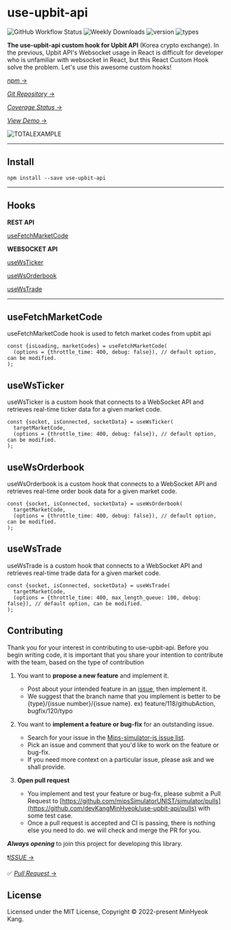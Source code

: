 # use-upbit-api

![GitHub Workflow Status](https://img.shields.io/github/actions/workflow/status/devKangMinHyeok/use-upbit-api/ci.yml?style=plastic)
![Weekly Downloads](https://img.shields.io/npm/dw/use-upbit-api?style=plastic)
![version](https://img.shields.io/npm/v/use-upbit-api?style=plastic)
![types](https://img.shields.io/npm/types/use-upbit-api?style=plastic)

**The use-upbit-api custom hook for Upbit API** (Korea crypto exchange). In the previous, Upbit API's Websocket usage in React is difficult for developer who is unfamiliar with websocket in React, but this React Custom Hook solve the problem. Let's use this awesome custom hooks!

[_npm_ &rarr;](https://www.npmjs.com/package/use-upbit-api)

[_Git Repository_ &rarr;](https://github.com/devKangMinHyeok/use-upbit-api)

[_Coverage Status_ &rarr;](https://devkangminhyeok.github.io/use-upbit-api/)

[_View Demo_ &rarr;](https://devkangminhyeok.github.io/React-Upbit-API-Example/total-example)

![TOTALEXAMPLE](https://user-images.githubusercontent.com/44657722/183570075-cb54905c-a57c-44a6-96c3-3d66dccef054.gif)

---

## Install

    npm install --save use-upbit-api

---

## Hooks

**REST API**

[useFetchMarketCode](#usefetchmarketcode)

**WEBSOCKET API**

[useWsTicker](#usewsticker)

[useWsOrderbook](#usewsorderbook)

[useWsTrade](#usewstrade)

---

## useFetchMarketCode

useFetchMarketCode hook is used to fetch market codes from upbit api

```tsx
const {isLoading, marketCodes} = useFetchMarketCode(
  (options = {throttle_time: 400, debug: false}), // default option, can be modified.
);
```

## useWsTicker

useWsTicker is a custom hook that connects to a WebSocket API and retrieves real-time ticker data for a given market code.

```tsx
const {socket, isConnected, socketData} = useWsTicker(
  targetMarketCode,
  (options = {throttle_time: 400, debug: false}), // default option, can be modified.
);
```

## useWsOrderbook

useWsOrderbook is a custom hook that connects to a WebSocket API and retrieves real-time order book data for a given market code.

```tsx
const {socket, isConnected, socketData} = useWsOrderbook(
  targetMarketCode,
  (options = {throttle_time: 400, debug: false}), // default option, can be modified.
);
```

## useWsTrade

useWsTrade is a custom hook that connects to a WebSocket API
and retrieves real-time trade data for a given market code.

```tsx
const {socket, isConnected, socketData} = useWsTrade(
  targetMarketCode,
  (options = {throttle_time: 400, max_length_queue: 100, debug: false}), // default option, can be modified.
);
```

## Contributing

Thank you for your interest in contributing to use-upbit-api. Before you begin writing code, it is important that you share your intention to contribute with the team, based on the type of contribution

1. You want to **propose a new feature** and implement it.
    - Post about your intended feature in an [issue](https://github.com/devKangMinHyeok/use-upbit-api/issues), then implement it.
    - We suggest that the branch name that you implement is better to be {type}/{issue number}/{issue name}. ex) feature/118/githubAction, bugfix/120/typo
    
2. You want to **implement a feature or bug-fix** for an outstanding issue.
    - Search for your issue in the [Mips-simulator-js issue list](https://github.com/devKangMinHyeok/use-upbit-api/issues).
    - Pick an issue and comment that you'd like to work on the feature or bug-fix.
    - If you need more context on a particular issue, please ask and we shall provide.
    
3. **Open pull request**
    - You implement and test your feature or bug-fix, please submit a Pull Request to [https://github.com/mipsSimulatorUNIST/simulator/pulls](https://github.com/devKangMinHyeok/use-upbit-api/pulls) with some test case.
    - Once a pull request is accepted and CI is passing, there is nothing else you need to do. we will check and merge the PR for you.

**_Always opening_** to join this project for developing this library.

❗️[_ISSUE_ &rarr;](https://github.com/devKangMinHyeok/use-upbit-api/issues)

✅ [_Pull Request_ &rarr;](https://github.com/devKangMinHyeok/use-upbit-api/pulls)

## License

Licensed under the MIT License, Copyright © 2022-present MinHyeok Kang.
